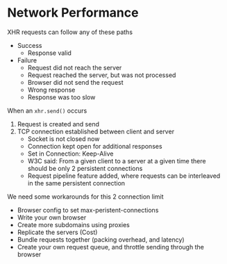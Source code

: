 # Network Performance

XHR requests can follow any of these paths
- Success
  - Response valid
- Failure
  - Request did not reach the server
  - Request reached the server, but was not processed
  - Browser did not send the request
  - Wrong response
  - Response was too slow

When an `xhr.send()` occurs
1. Request is created and send
2. TCP connection established between client and server
    - Socket is not closed now
    - Connection kept open for additional responses
    - Set in Connection: Keep-Alive
    - W3C said: From a given client to a server at a given time there should be only 2 persistent connections
    - Request pipeline feature added, where requests can be interleaved in the same persistent connection

We need some workarounds for this 2 connection limit
- Browser config to set max-peristent-connections
- Write your own browser
- Create more subdomains using proxies
- Replicate the servers (Cost)
- Bundle requests together (packing overhead, and latency)
- Create your own request queue, and throttle sending through the browser

